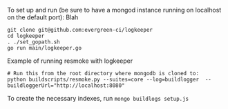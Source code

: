 To set up and run (be sure to have a mongod instance running on localhost on the default port):
Blah

    git clone git@github.com:evergreen-ci/logkeeper
    cd logkeeper
    . ./set_gopath.sh
    go run main/logkeeper.go

Example of running resmoke with logkeeper


    # Run this from the root directory where mongodb is cloned to:
    python buildscripts/resmoke.py --suites=core --log=buildlogger  --buildloggerUrl="http://localhost:8080"

To create the necessary indexes, run `mongo buildlogs setup.js`
